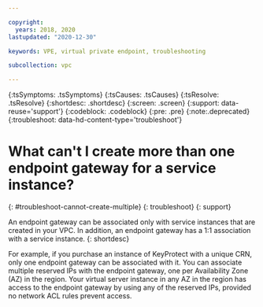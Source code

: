 ```yaml
---

copyright:
  years: 2018, 2020
lastupdated: "2020-12-30"

keywords: VPE, virtual private endpoint, troubleshooting

subcollection: vpc

---
```


{:tsSymptoms: .tsSymptoms}
{:tsCauses: .tsCauses}
{:tsResolve: .tsResolve}
{:shortdesc: .shortdesc}
{:screen: .screen}
{:support: data-reuse='support'}
{:codeblock: .codeblock}
{:pre: .pre}
{:note:.deprecated}
{:troubleshoot: data-hd-content-type='troubleshoot'}

# What can't I create more than one endpoint gateway for a service instance?
{: #troubleshoot-cannot-create-multiple}
{: troubleshoot}
{: support}

An endpoint gateway can be associated only with service instances that are created in your VPC. In addition, an endpoint gateway has a 1:1 association with a service instance.
{: shortdesc}

For example, if you purchase an instance of KeyProtect with a unique CRN, only one endpoint gateway can be associated with it. You can associate multiple reserved IPs with the
endpoint gateway, one per Availability Zone (AZ) in the region. Your virtual server instance in any AZ in the region has access to the endpoint gateway by using any of the reserved IPs, provided no network ACL rules prevent access.
